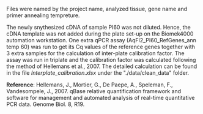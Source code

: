 Files were named by the project name, analyzed tissue, gene name and primer annealing tempreture.

The newly snythesized cDNA of sample PI60 was not diluted. Hence, the cDNA template was not added during the plate set-up on the Biomek4000 automation workstation. One extra qPCR assay (AqFl2_PI60_RefGenes_ann temp 60) was run to get its Cq values of the reference genes together with 3 extra samples for the calculation of inter-plate calibration factor. The assay was run in triplate and the calibration factor was calculated following the method of Hellemans et al., 2007. The detailed calculation can be found in the file *Interplate_calibration.xlsx* under the "./data/clean_data" folder. 

**Reference**: Hellemans, J., Mortier, G., De Paepe, A., Speleman, F., Vandesompele, J., 2007. qBase relative quantification framework and software for management and automated analysis of real-time quantitative PCR data. Genome Biol. 8, R19.  